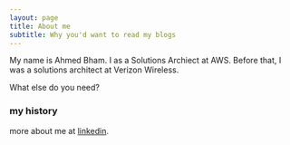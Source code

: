 ```yaml
---
layout: page
title: About me
subtitle: Why you'd want to read my blogs
---
```


My name is Ahmed Bham. I as a Solutions Archiect at AWS. Before that, I was a solutions architect at Verizon Wireless. 

What else do you need?

### my history

more about me at [linkedin](https://www.linkedin.com/in/ahmedbham-solutionsarchitect/).
